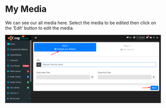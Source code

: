 # My Media

We can see our all media here. Select the media to be edited then click on the ‘Edit’ button to edit the media.

![](../.gitbook/assets/image%20%28291%29.png)

